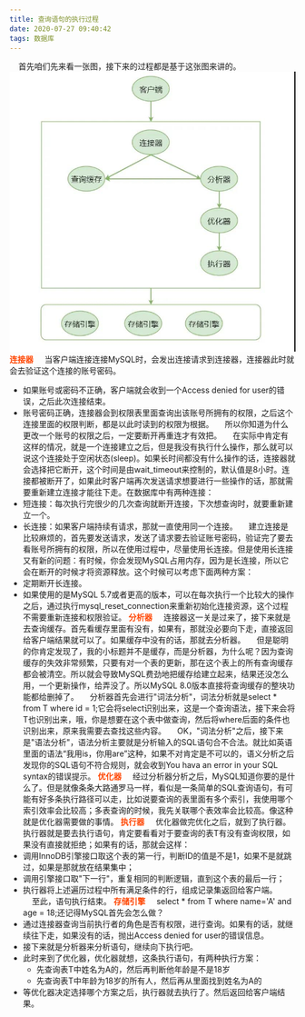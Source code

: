 ```yaml
---
title: 查询语句的执行过程
date: 2020-07-27 09:40:42
tags: 数据库
---
```

&nbsp;&nbsp;&nbsp;&nbsp;首先咱们先来看一张图，接下来的过程都是基于这张图来讲的。
![SQL执行过程](查询语句的执行过程/cx1.jpg)<!-- more -->
<b style="color: orangered">连接器</b>
&nbsp;&nbsp;&nbsp;&nbsp;当客户端连接连接MySQL时，会发出连接请求到连接器，连接器此时就会去验证这个连接的账号密码。
- 如果账号或密码不正确，客户端就会收到一个Access denied for user的错误，之后此次连接结束。
- 账号密码正确，连接器会到权限表里面查询出该账号所拥有的权限，之后这个连接里面的权限判断，都是以此时读到的权限为根据。
&nbsp;&nbsp;&nbsp;&nbsp;所以你知道为什么更改一个账号的权限之后，一定要断开再重连才有效把。
&nbsp;&nbsp;&nbsp;&nbsp;在实际中肯定有这样的情况，就是一个连接建立之后，但是我没有执行什么操作，那么就可以说这个连接处于空闲状态(sleep)。如果长时间都没有什么操作的话，连接器就会选择把它断开，这个时间是由wait_timeout来控制的，默认值是8小时。连接都被断开了，如果此时客户端再次发送请求想要进行一些操作的话，那就需要重新建立连接才能往下走。在数据库中有两种连接：
- 短连接：每次执行完很少的几次查询就断开连接，下次想查询时，就要重新建立一个。
- 长连接：如果客户端持续有请求，那就一直使用同一个连接。
&nbsp;&nbsp;&nbsp;&nbsp;建立连接是比较麻烦的，首先要发送请求，发送了请求要去验证账号密码，验证完了要去看账号所拥有的权限，所以在使用过程中，尽量使用长连接。但是使用长连接又有新的问题：有时候，你会发现MySQL占用内存，因为是长连接，所以它会在断开的时候才将资源释放。这个时候可以考虑下面两种方案：
- 定期断开长连接。
- 如果使用的是MySQL 5.7或者更高的版本，可以在每次执行一个比较大的操作之后，通过执行mysql_reset_connection来重新初始化连接资源，这个过程不需要重新连接和权限验证。
<b style="color: orangered">分析器</b>
&nbsp;&nbsp;&nbsp;&nbsp;连接器这一关是过来了，接下来就是去查询缓存。首先看缓存里面有没有，如果有，那就没必要向下走，直接返回给客户端结果就可以了。如果缓存中没有的话，那就去分析器。
&nbsp;&nbsp;&nbsp;&nbsp;但是聪明的你肯定发现了，我的小标题并不是缓存，而是分析器，为什么呢？因为查询缓存的失效非常频繁，只要有对一个表的更新，那在这个表上的所有查询缓存都会被清空。所以就会导致MySQL费劲地把缓存给建立起来，结果还没怎么用，一个更新操作，给弄没了。所以MySQL 8.0版本直接将查询缓存的整块功能都给删掉了。
&nbsp;&nbsp;&nbsp;&nbsp;分析器首先会进行"词法分析"，词法分析就是select * from T where id = 1;它会将select识别出来，这是一个查询语法，接下来会将T也识别出来，哦，你是想要在这个表中做查询，然后将where后面的条件也识别出来，原来我需要去查找这些内容。
&nbsp;&nbsp;&nbsp;&nbsp;OK，"词法分析"之后，接下来是"语法分析"，语法分析主要就是分析输入的SQL语句合不合法。就比如英语里面的语法“我用is，你用are”这种，如果不对肯定是不可以的，语义分析之后发现你的SQL语句不符合规则，就会收到You hava an error in your SQL syntax的错误提示。
<b style="color: orangered">优化器</b>
&nbsp;&nbsp;&nbsp;&nbsp;经过分析器分析之后，MySQL知道你要的是什么了。但是就像条条大路通罗马一样，看似是一条简单的SQL查询语句，有可能有好多条执行路径可以走，比如说要查询的表里面有多个索引，我使用哪个索引效率会比较高；多表查询的时候，我先关联哪个表效率会比较高。像这种就是优化器需要做的事情。
<b style="color: orangered">执行器</b>
&nbsp;&nbsp;&nbsp;&nbsp;优化器做完优化之后，就到了执行器。执行器就是要去执行语句，肯定要看看对于要查询的表T有没有查询权限，如果没有直接就拒绝；如果有的话，那就会这样：
- 调用InnoDB引擎接口取这个表的第一行，判断ID的值是不是1，如果不是就跳过，如果是那就放在结果集中；
- 调用引擎接口取"下一行"，重复相同的判断逻辑，直到这个表的最后一行；
- 执行器将上述遍历过程中所有满足条件的行，组成记录集返回给客户端。
&nbsp;&nbsp;&nbsp;&nbsp;至此，语句执行结束。
<b style="color: orangered">存储引擎</b>
&nbsp;&nbsp;&nbsp;&nbsp;select * from T where name='A' and age = 18;还记得MySQL首先会怎么做？
- 通过连接器查询当前执行者的角色是否有权限，进行查询。如果有的话，就继续往下走，如果没有的话，抛出Access denied for user的错误信息。
- 接下来就是分析器来分析语句，继续向下执行吧。
- 此时来到了优化器，优化器就想，这条执行语句，有两种执行方案：
   - 先查询表T中姓名为A的，然后再判断他年龄是不是18岁
   - 先查询表T中年龄为18岁的所有人，然后再从里面找到姓名为A的
- 等优化器决定选择哪个方案之后，执行器就去执行了。然后返回给客户端结果。
